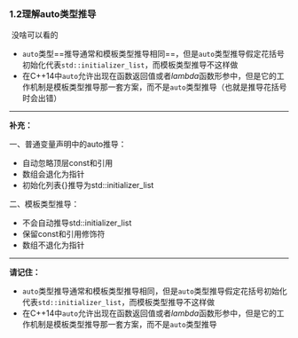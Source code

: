### 1.2理解auto类型推导

​	没啥可以看的

- `auto`类型==推导通常和模板类型推导相同==，但是`auto`类型推导假定花括号初始化代表`std::initializer_list`，而模板类型推导不这样做
- 在C++14中`auto`允许出现在函数返回值或者*lambda*函数形参中，但是它的工作机制是模板类型推导那一套方案，而不是`auto`类型推导（也就是推导花括号时会出错）

---

**补充：**

一、普通变量声明中的auto推导：

- 自动忽略顶层const和引用
- 数组会退化为指针
- 初始化列表{}推导为std::initializer_list

二、模板类型推导：

- 不会自动推导std::initializer_list
- 保留const和引用修饰符
- 数组不退化为指针

---

**请记住：**

- `auto`类型推导通常和模板类型推导相同，但是`auto`类型推导假定花括号初始化代表`std::initializer_list`，而模板类型推导不这样做
- 在C++14中`auto`允许出现在函数返回值或者*lambda*函数形参中，但是它的工作机制是模板类型推导那一套方案，而不是`auto`类型推导
